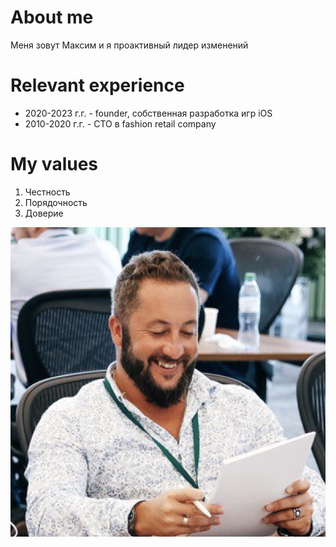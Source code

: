 # About me
Меня зовут Максим и я проактивный лидер изменений

# Relevant experience
* 2020-2023 г.г. - founder, собственная разработка игр iOS
* 2010-2020 г.г. - CTO в fashion retail company


# My values
1. Честность
2. Порядочность
3. Доверие

![](/img/Me.jpg)